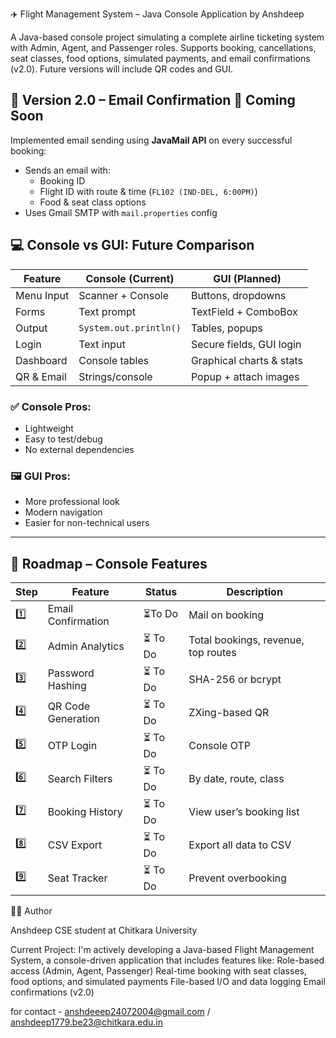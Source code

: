  ✈️ Flight Management System – Java Console Application by Anshdeep

A Java-based console project simulating a complete airline ticketing system with Admin, Agent, and Passenger roles. Supports booking, cancellations, seat classes, food options, simulated payments, and email confirmations (v2.0). Future versions will include QR codes and GUI.





## 📧 Version 2.0 – Email Confirmation  🚧 Coming Soon

Implemented email sending using **JavaMail API** on every successful booking:

- Sends an email with:
  - Booking ID
  - Flight ID with route & time (`FL102 (IND-DEL, 6:00PM)`)
  - Food & seat class options
- Uses Gmail SMTP with `mail.properties` config


## 💻 Console vs GUI: Future Comparison

| **Feature** | **Console (Current)** | **GUI (Planned)** |
|-------------|------------------------|--------------------|
| Menu Input | Scanner + Console | Buttons, dropdowns |
| Forms | Text prompt | TextField + ComboBox |
| Output | `System.out.println()` | Tables, popups |
| Login | Text input | Secure fields, GUI login |
| Dashboard | Console tables | Graphical charts & stats |
| QR & Email | Strings/console | Popup + attach images |

### ✅ Console Pros:
- Lightweight
- Easy to test/debug
- No external dependencies

### 🖼 GUI Pros:
- More professional look
- Modern navigation
- Easier for non-technical users

---

## 🔧 Roadmap – Console Features

| Step | Feature | Status | Description |
|------|---------|--------|-------------|
| 1️⃣ | Email Confirmation |  ⏳To Do | Mail on booking |
| 2️⃣ | Admin Analytics | ⏳ To Do | Total bookings, revenue, top routes |
| 3️⃣ | Password Hashing | ⏳ To Do | SHA-256 or bcrypt |
| 4️⃣ | QR Code Generation | ⏳ To Do | ZXing-based QR |
| 5️⃣ | OTP Login | ⏳ To Do | Console OTP |
| 6️⃣ | Search Filters | ⏳ To Do | By date, route, class |
| 7️⃣ | Booking History | ⏳ To Do | View user’s booking list |
| 8️⃣ | CSV Export | ⏳ To Do | Export all data to CSV |
| 9️⃣ | Seat Tracker | ⏳ To Do | Prevent overbooking |






👨‍💻 Author

Anshdeep CSE student at Chitkara University 

Current Project:
I'm actively developing a Java-based Flight Management System, a console-driven application that includes features like:
Role-based access (Admin, Agent, Passenger)
Real-time booking with seat classes, food options, and simulated payments
File-based I/O and data logging
Email confirmations (v2.0)



for contact -  anshdeeep24072004@gmail.com  /  anshdeep1779.be23@chitkara.edu.in


















